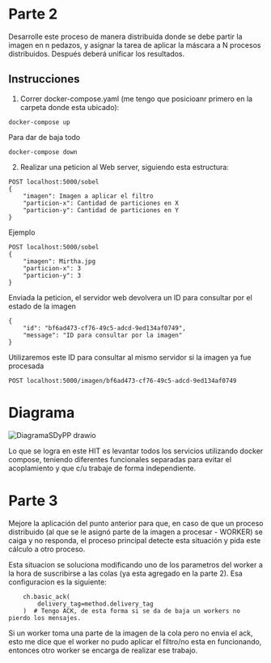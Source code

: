 # Parte 2
Desarrolle este proceso de manera distribuida donde se debe partir la imagen en n pedazos, y asignar la tarea de aplicar la máscara a N procesos distribuidos. Después deberá unificar los resultados.

## Instrucciones 

1. Correr docker-compose.yaml (me tengo que posicioanr primero en la carpeta donde esta ubicado):

```
docker-compose up
```

Para dar de baja todo

```
docker-compose down
```

2. Realizar una peticion al Web server, siguiendo esta estructura:

```
POST localhost:5000/sobel
{
    "imagen": Imagen a aplicar el filtro
    "particion-x": Cantidad de particiones en X
    "particion-y": Cantidad de particiones en Y
}
```

Ejemplo

```
POST localhost:5000/sobel
{
    "imagen": Mirtha.jpg
    "particion-x": 3
    "particion-y": 3
}
```

Enviada la peticion, el servidor web devolvera un ID para consultar por el estado de la imagen

```
{
    "id": "bf6ad473-cf76-49c5-adcd-9ed134af0749",
    "message": "ID para consultar por la imagen"
}
```

Utilizaremos este ID para consultar al mismo servidor si la imagen ya fue procesada

```
POST localhost:5000/imagen/bf6ad473-cf76-49c5-adcd-9ed134af0749
```

# Diagrama

![DiagramaSDyPP drawio](https://github.com/LucasLatessa/SDyPP-G3/assets/63746351/89f8796d-af0d-4c54-97cf-d234435ca569)

Lo que se logra en este HIT es levantar todos los servicios utilizando docker compose, teniendo diferentes funcionales separadas para evitar el acoplamiento y que c/u trabaje de forma independiente.

# Parte 3
Mejore la aplicación del punto anterior para que, en caso de que un proceso distribuido (al que se le asignó parte de la imagen a procesar - WORKER) se caiga y no responda, el proceso principal detecte esta situación y pida este cálculo a otro proceso.

Esta situacion se soluciona modificando uno de los parametros del worker a la hora de suscribirse a las colas (ya esta agregado en la parte 2). Esa configuracion es la siguiente:

```
    ch.basic_ack(
        delivery_tag=method.delivery_tag
    )  # Tengo ACK, de esta forma si se da de baja un workers no pierdo los mensajes.
```

Si un worker toma una parte de la imagen de la cola pero no envia el ack, esto me dice que el worker no pudo aplicar el filtro/no esta en funcionando, entonces otro worker se encarga de realizar ese trabajo.
